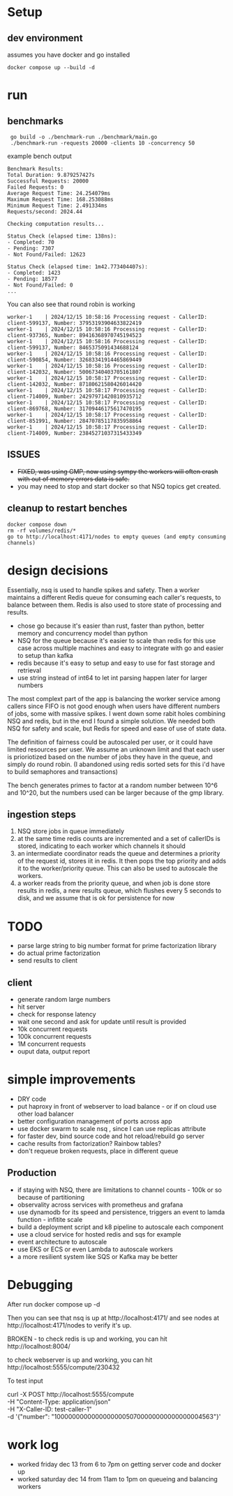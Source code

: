 # Setup

## dev environment

assumes you have docker and go installed

    docker compose up --build -d

# run 
 
##  benchmarks

     go build -o ./benchmark-run ./benchmark/main.go
     ./benchmark-run -requests 20000 -clients 10 -concurrency 50 


 example bench output

    Benchmark Results:
    Total Duration: 9.879257427s
    Successful Requests: 20000
    Failed Requests: 0
    Average Request Time: 24.254079ms
    Maximum Request Time: 168.253088ms
    Minimum Request Time: 2.491334ms
    Requests/second: 2024.44

    Checking computation results...

    Status Check (elapsed time: 138ns):
    - Completed: 70
    - Pending: 7307
    - Not Found/Failed: 12623

    Status Check (elapsed time: 1m42.773404407s):
    - Completed: 1423
    - Pending: 18577
    - Not Found/Failed: 0
    ...

You can also see that round robin is working


    worker-1    | 2024/12/15 10:58:16 Processing request - CallerID: client-599137, Number: 37953193904633822419
    worker-1    | 2024/12/15 10:58:16 Processing request - CallerID: client-937365, Number: 89416368970745194523
    worker-1    | 2024/12/15 10:58:16 Processing request - CallerID: client-599137, Number: 8465375091434688124
    worker-1    | 2024/12/15 10:58:16 Processing request - CallerID: client-590854, Number: 32683341914465869449
    worker-1    | 2024/12/15 10:58:16 Processing request - CallerID: client-142032, Number: 50067340403705161807
    worker-1    | 2024/12/15 10:58:17 Processing request - CallerID: client-142032, Number: 87180621580426014420
    worker-1    | 2024/12/15 10:58:17 Processing request - CallerID: client-714009, Number: 24297971420810935712
    worker-1    | 2024/12/15 10:58:17 Processing request - CallerID: client-869768, Number: 31709446175617470195
    worker-1    | 2024/12/15 10:58:17 Processing request - CallerID: client-851991, Number: 28470785117835958864
    worker-1    | 2024/12/15 10:58:17 Processing request - CallerID: client-714009, Number: 23845271037315433349



## ISSUES

 - ~~FIXED, was using GMP, now using sympy the workers will often crash with out of memory errors data is safe.~~
 - you may need to stop and start docker so that NSQ topics get created. 
 
 ## cleanup to restart benches

    docker compose down 
    rm -rf volumes/redis/*
    go to http://localhost:4171/nodes to empty queues (and empty consuming channels)




# design decisions

Essentially, nsq is used to handle spikes and safety. Then a worker maintains a different Redis queue for consuming each caller's requests, to balance between them. Redis is also used to store state of processing and results. 

- chose go because it's easier than rust, faster than python, better memory and concurrency model than python
-  NSQ for the queue because it's easier to scale than redis for this use case across multiple machines and easy to integrate with go and easier to setup than kafka
-  redis because it's easy to setup and easy to use for fast storage and retrieval
- use string instead of int64 to let int parsing happen later for larger numbers

The most complext part of the app is balancing the worker service among callers since FIFO is not good enough when users have different numbers of jobs, some with massive spikes. I went down some rabit holes combining NSQ and redis, but in the end I found a simple solution.
We needed both NSQ for safety and scale, but Redis for speed and ease of use of state data.  

The definition of fairness could be autoscaled per user, or it could have limited resources per user. We assume an unknown limit and that each user is prioriotized based on the number of jobs they have in the queue, and simply do round robin. (I abandoned using redis sorted sets for this i'd have to build semaphores and transactions)

The bench generates primes to factor at   a random number between 10^6 and 10^20, but the numbers used can be larger because of the gmp library.
 
## ingestion steps

1. NSQ store jobs in queue immediately 
2. at the same time redis counts are incremented and a set of callerIDs is stored, indicating to each worker which channels it should 
3. an intermediate coordinator reads the queue and determines a priority of the request id, stores iit in redis. It then pops the top priority and adds it to the worker/priority queue. This can also be used to autoscale the workers.
4.  a worker reads from the priority queue, and when job is done store results in redis, a new results queue, which flushes every 5 seconds to disk, and we assume that is ok for persistence for now



# TODO
 
 - parse large string to big number format for prime factorization library
 - do actual prime factorization
 - send results to client

 ## client
 
  - generate random large numbers
  - hit server
  - check for response latency
  - wait one second and ask for update until result is provided
  - 10k concurrent requests
  - 100k concurrent requests
  - 1M concurrent requests
  - ouput data, output report

# simple improvements
- DRY code
- put haproxy in front of webserver to load balance - or if on cloud use other load balancer 
- better configuration management of ports across app
- use docker swarm to scale nsq , since I can use replicas attribute  
- for faster dev, bind source code and hot reload/rebuild go server
- cache results from factorization? Rainbow tables?
- don't requeue broken requests, place in different queue

## Production
- if staying with NSQ, there are limitations to channel counts - 100k or so because of partitioning
- observality across services with prometheus and grafana
- use dynamodb for its speed and persistence, triggers an event to lamda function - infitite scale
- build a deployment script and k8 pipeline to autoscale each component
- use a cloud service for hosted redis and sqs for example
 - event architecture to autoscale 
 - use EKS or ECS or even Lambda to autoscale workers
 - a more resilient system like SQS or Kafka may be better 

# Debugging

After 
    run docker compose up -d

Then you can see that nsq is up at http://localhost:4171/ and see nodes at http://localhost:4171/nodes to verify it's up.

BROKEN - to check redis is up and working, you can hit 
http://localhost:8004/

to check webserver is up and working, you can hit 
http://localhost:5555/compute/230432

To test input 

curl -X POST http://localhost:5555/compute \
  -H "Content-Type: application/json" \
  -H "X-Caller-ID: test-caller-1" \
  -d '{"number": "100000000000000000050700000000000000004563"}'

 
# work log

 - worked friday dec 13 from 6 to 7pm on getting server code and docker up 
 - worked saturday dec 14 from 11am to 1pm on queueing and balancing workers
 
 